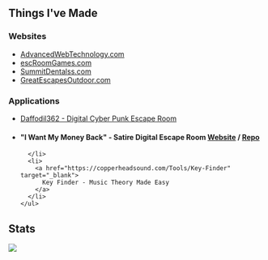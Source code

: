 <!--
**jonathonmcclen/jonathonmcclen** is a ✨ _special_ ✨ repository because its `README.md` (this file) appears on your GitHub profile.

Here are some ideas to get you started:

- 🔭 I’m currently working on ...
- 🌱 I’m currently learning ...
- 👯 I’m looking to collaborate on ...
- 🤔 I’m looking for help with ...
- 💬 Ask me about ...
- 📫 How to reach me: ...
- 😄 Pronouns: ...
- ⚡ Fun fact: ...
-->

<h2>Things I've Made</h2>

<div>
	<h3>Websites</h3>  
	<ul>
	  <li>
		<a href="https://AdvancedWebTechnology.com" target="_blank">
		  AdvancedWebTechnology.com
		</a> 
	  </li>
	  <li>
		<a href="https://escRoomGames.com" target="_blank">
		  escRoomGames.com
		</a>
	  </li>
	  <li>
		<a href="https://GreatEscapesOutdoor.com" target="_blank">
		  SummitDentalss.com
		</a> 
	  </li>
	  <li>
		<a href="https://GreatEscapesOutdoor.com" target="_blank">
		  GreatEscapesOutdoor.com
		</a> 
	  </li>
	</ul>
</div>

<div>
	<h3>Applications</h3>
	<ul> 
	  <li>
		<a href="https://escroomgames.com/Games/Daffodil362" target="_blank">
		  Daffodil362 - Digital Cyber Punk Escape Room
		</a> 
	  </li>
	  <li>
		<h4>"I Want My Money Back" - Satire Digital Escape Room <a href="https://escroomgames.com/Games/I-Want-My-Money-Back" target="_blank">Website</a> / <a href="https://GreatEscapesOutdoor.com" target="_blank">Repo</a></h4>
		
	  </li>
	  <li>
		<a href="https://copperheadsound.com/Tools/Key-Finder" target="_blank">
		  Key Finder - Music Theory Made Easy
		</a> 
	  </li>
	</ul>
</div>



<h2>Stats</h2>
<img align="left" src="https://github-readme-stats.vercel.app/api?username=jonathonmcclen&count_private=true&theme=radical" />

